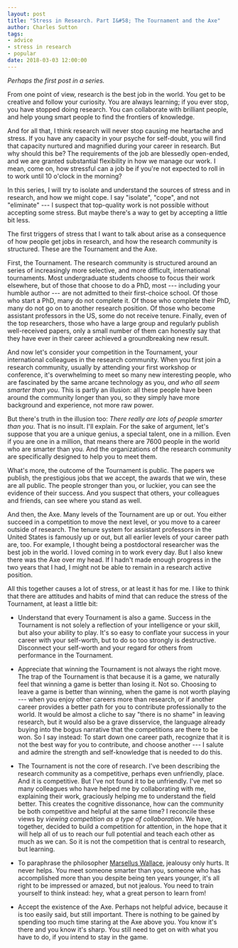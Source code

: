 ```yaml
---
layout: post
title: "Stress in Research. Part I&#58; The Tournament and the Axe"
author: Charles Sutton
tags:
- advice
- stress in research
- popular
date: 2018-03-03 12:00:00
---
```


*Perhaps the first post in a series.*

From one point of view, research is the best job in the world. You get to be creative and follow your curiosity. You are always learning; if you ever stop, you have stopped doing research. You can collaborate with brilliant people, and help young smart people to find the frontiers of knowledge.

And for all that, I think research will never stop causing me heartache and stress. If you have any capacity in your psyche for self-doubt, you will find that capacity nurtured and magnified during your career in research. But why should this be? The requirements of the job are blessedly open-ended, and we are granted substantial flexibility in how we manage our work. I mean, come on, how stressful can a job be if you're not expected to roll in to work until 10 o'clock in the morning?

In this series, I will try to isolate and understand the sources of stress and in research, and how we might cope. I say "isolate", "cope", and not "eliminate" --- I suspect that top-quality work is not possible without accepting some stress. But maybe there's a way to get by accepting a little bit less.  

The first triggers of stress that I want to talk about arise as a consequence of how people get jobs in research, and how the research community is structured. These are the Tournament and the Axe.

First, the Tournament. The research community is structured around an series of increasingly more selective, and more difficult, international tournaments. Most undergraduate students choose to focus their work elsewhere, but of those that choose to do a PhD, most --- including your humble author --- are not admitted to their first-choice school. Of those who start a PhD,
many do not complete it. Of those who complete their PhD, many do not go on to another research position.
Of those who become assistant professors in the US, some do not receive tenure.
Finally, even of the top researchers, those who have a large group and regularly
publish well-received papers, only a small number of them can honestly say that
they have ever in their career achieved a groundbreaking new result.

And now let's consider your competition in the Tournament, your international colleagues in the research community. When you first join a research community, usually by attending your first workshop or conference, it's overwhelming to meet so many new interesting people, who are fascinated by the same arcane technology as you, *and who all seem smarter than you*. This is partly an illusion: all these people have been around the community longer than you, so they simply have more background and experience, not more raw power.

But there's truth in the illusion too: *There really are lots of people smarter than you*. That is no insult. I'll explain. For the sake of argument, let's suppose that you are a unique genius, a special talent, one in a million. Even if you are one in a million, that means there are
7600 people in the world who are smarter than you. And the organizations of the research community are
 specifically designed to help you to meet them.

What's more, the outcome of the Tournament is public. The papers we publish, the prestigious jobs that we accept, the awards that we win, these are all public. The people stronger than you, or luckier, you can see the evidence of their success. And you suspect that others, your colleagues and friends, can see where you stand as well.

And then, the Axe. Many levels of the Tournament are up or out. You either succeed in a competition to move the next level, or you move to a career outside of research. The tenure system for assistant professors in the United States is famously up or out, but all earlier levels of your career path are, too. For example, I thought being a postdoctoral researcher was the best job in the world. I loved coming in to work every day. But I also knew there was the Axe over my head. If I hadn't made enough progress in the two years that I had, I might not be able to remain in a research active position.

All this together causes a lot of stress, or at least it has for me. I like to think that there are attitudes and habits of mind that can reduce the stress of the Tournament, at least a little bit:

* Understand that every Tournament is also a game. Success in the Tournament is not solely a reflection of your intelligence or your skill, but also your ability to play. It's so easy to conflate your success in your career with your self-worth, but to do so too strongly is destructive. Disconnect your self-worth and your regard for others from performance in the Tournament.

* Appreciate that winning the Tournament is not always the right move. The trap of the Tournament is that because it is a game, we naturally feel that winning a game is better than losing it. Not so. Choosing to leave a game is better than winning, when the game is not worth playing --- when you enjoy other careers more than research, or if another career provides a better path for you to contribute professionally to the world. It would be almost a cliche to say "there is no shame" in leaving research, but it would also be a grave disservice, the language already buying into the bogus narrative that the competitions are there to be won. So I say instead: To start down one career path, recognize that it is not the best way for you to contribute, and choose another --- I salute
and admire the strength and self-knowledge that is needed to do this.

* The Tournament is not the core of research. I've been describing the research community as a competitive, perhaps even unfriendly, place. And it is competitive. But I've not found it to be unfriendly. I've met so many colleagues who have helped me by collaborating with me, explaining their work, graciously helping me to understand the field better. This creates the cognitive dissonance, how can the community be both competitive and helpful at the same time? I reconcile these views by *viewing competition as a type of collaboration*. We have, together, decided to build a competition for attention, in the hope that it will help all of us to reach our full potential and teach each other as much as we can. So it is not the competition that is central to research, but  learning.

* To paraphrase the philosopher [Marsellus Wallace](http://www.imdb.com/title/tt0110912/quotes/qt0447139), jealousy only hurts. It never helps. You meet someone smarter than you, someone who has accomplished more than you
despite being ten years younger, it's all right to be impressed or amazed, but not jealous.
You need to train yourself to think instead: hey, what a great person to learn from!

* Accept the existence of the Axe. Perhaps not helpful advice, because it is too easily said, but still important. There is nothing to be gained by spending too much time staring at the Axe above you. You know it's there and you know it's sharp. You still need to get on with what you have to do, if you intend to stay in the game.
